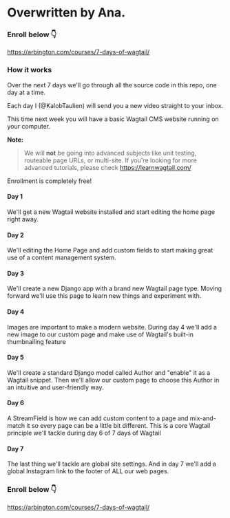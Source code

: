 # Overwritten by Ana.

### Enroll below 👇
https://arbington.com/courses/7-days-of-wagtail/

### How it works
Over the next 7 days we'll go through all the source code in this repo, one day at a time.

Each day I (@KalobTaulien) will send you a new video straight to your inbox.

This time next week you will have a basic Wagtail CMS website running on your computer.

**Note:**
>We will **not** be going into advanced subjects like unit testing, routeable page URLs, or multi-site. If you're looking for more advanced tutorials, please check https://learnwagtail.com/

Enrollment is completely free!

#### Day 1
We'll get a new Wagtail website installed and start editing the home page right away.

#### Day 2
We'll editing the Home Page and add custom fields to start making great use of a content management system.

#### Day 3
We'll create a new Django app with a brand new Wagtail page type. Moving forward we'll use this page to learn new things and experiment with.

#### Day 4
Images are important to make a modern website. During day 4 we'll add a new image to our custom page and make use of Wagtail's built-in thumbnailing feature

#### Day 5
We'll create a standard Django model called Author and "enable" it as a Wagtail snippet. Then we'll allow our custom page to choose this Author in an intuitive and user-friendly way.

#### Day 6
A StreamField is how we can add custom content to a page and mix-and-match it so every page can be a little bit different. This is a core Wagtail principle we'll tackle during day 6 of 7 days of Wagtail

#### Day 7
The last thing we'll tackle are global site settings. And in day 7 we'll add a global Instagram link to the footer of ALL our web pages.

### Enroll below 👇
https://arbington.com/courses/7-days-of-wagtail/
